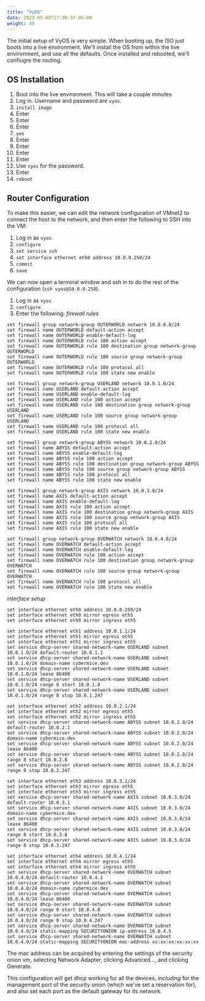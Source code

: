 ```yaml
---
title: "VyOS"
date: 2023-05-08T17:30:37-05:00
weight: 40
---
```


The initial setup of VyOS is very simple. When booting up, the ISO just boots into a live environment. We'll install the OS from within the live environment, and use all the defaults. Once installed and rebooted, we'll confiugre the routing.

## OS Installation

1. Boot into the live environment. This will take a couple minutes
2. Log in. Username and password are `vyos`.
3. `install image`
4. Enter
5. Enter
6. Enter
7. `yes`
8. Enter
9. Enter
10. Enter
11. Enter
12. Use `vyos` for the password.
13. Enter
14. `reboot`

## Router Configuration

To make this easier, we can edit the network configuration of VMnet2 to connect the host to the network, and then enter the following to SSH into the VM:

1. Log in as `vyos`
2. `configure`
3. `set service ssh`
4. `set interface ethernet eth0 address 10.0.0.250/24`
5. `commit`
6. `save`

We can now open a terminal window and ssh in to do the rest of the configuration (`ssh vyos@10.0.0.250`).

1. Log in as `vyos`
2. `configure`
3. Enter the following:
*firewall rules*
```
set firewall group network-group OUTERWORLD network 10.0.0.0/24
set firewall name OUTERWORLD default-action accept
set firewall name OUTERWORLD enable-default-log
set firewall name OUTERWORLD rule 100 action accept
set firewall name OUTERWORLD rule 100 destination group network-group OUTERWORLD
set firewall name OUTERWORLD rule 100 source group network-group OUTERWORLD
set firewall name OUTERWORLD rule 100 protocol all
set firewall name OUTERWORLD rule 100 state new enable

set firewall group network-group USERLAND network 10.0.1.0/24
set firewall name USERLAND default-action accept
set firewall name USERLAND enable-default-log
set firewall name USERLAND rule 100 action accept
set firewall name USERLAND rule 100 destination group network-group USERLAND
set firewall name USERLAND rule 100 source group network-group USERLAND
set firewall name USERLAND rule 100 protocol all
set firewall name USERLAND rule 100 state new enable

set firewall group network-group ABYSS network 10.0.2.0/24
set firewall name ABYSS default-action accept
set firewall name ABYSS enable-default-log
set firewall name ABYSS rule 100 action accept
set firewall name ABYSS rule 100 destination group network-group ABYSS
set firewall name ABYSS rule 100 source group network-group ABYSS
set firewall name ABYSS rule 100 protocol all
set firewall name ABYSS rule 100 state new enable

set firewall group network-group AXIS network 10.0.3.0/24
set firewall name AXIS default-action accept
set firewall name AXIS enable-default-log
set firewall name AXIS rule 100 action accept
set firewall name AXIS rule 100 destination group network-group AXIS
set firewall name AXIS rule 100 source group network-group AXIS
set firewall name AXIS rule 100 protocol all
set firewall name AXIS rule 100 state new enable

set firewall group network-group OVERWATCH network 10.0.4.0/24
set firewall name OVERWATCH default-action accept
set firewall name OVERWATCH enable-default-log
set firewall name OVERWATCH rule 100 action accept
set firewall name OVERWATCH rule 100 destination group network-group OVERWATCH
set firewall name OVERWATCH rule 100 source group network-group OVERWATCH
set firewall name OVERWATCH rule 100 protocol all
set firewall name OVERWATCH rule 100 state new enable
```

*interface setup*
```
set interface ethernet eth0 address 10.0.0.250/24
set interface ethernet eth0 mirror egress eth5
set interface ethernet eth0 mirror ingress eth5

set interface ethernet eth1 address 10.0.1.1/24
set interface ethernet eth1 mirror egress eth5
set interface ethernet eth1 mirror ingress eth5
set service dhcp-server shared-network-name USERLAND subnet 10.0.1.0/24 default-router 10.0.1.1
set service dhcp-server shared-network-name USERLAND subnet 10.0.1.0/24 domain-name cybermice.dev
set service dhcp-server shared-network-name USERLAND subnet 10.0.1.0/24 lease 86400
set service dhcp-server shared-network-name USERLAND subnet 10.0.1.0/24 range 0 start 10.0.1.8
set service dhcp-server shared-network-name USERLAND subnet 10.0.1.0/24 range 0 stop 10.0.1.247

set interface ethernet eth2 address 10.0.2.1/24
set interface ethernet eth2 mirror egress eth5
set interface ethernet eth2 mirror ingress eth5
set service dhcp-server shared-network-name ABYSS subnet 10.0.2.0/24 default-router 10.0.2.1
set service dhcp-server shared-network-name ABYSS subnet 10.0.2.0/24 domain-name cybermice.dev
set service dhcp-server shared-network-name ABYSS subnet 10.0.2.0/24 lease 86400
set service dhcp-server shared-network-name ABYSS subnet 10.0.2.0/24 range 0 start 10.0.2.8
set service dhcp-server shared-network-name ABYSS subnet 10.0.2.0/24 range 0 stop 10.0.2.247

set interface ethernet eth3 address 10.0.3.1/24
set interface ethernet eth3 mirror egress eth5
set interface ethernet eth3 mirror ingress eth5
set service dhcp-server shared-network-name AXIS subnet 10.0.3.0/24 default-router 10.0.3.1
set service dhcp-server shared-network-name AXIS subnet 10.0.3.0/24 domain-name cybermice.dev
set service dhcp-server shared-network-name AXIS subnet 10.0.3.0/24 lease 86400
set service dhcp-server shared-network-name AXIS subnet 10.0.3.0/24 range 0 start 10.0.3.8
set service dhcp-server shared-network-name AXIS subnet 10.0.3.0/24 range 0 stop 10.0.3.247

set interface ethernet eth4 address 10.0.4.1/24
set interface ethernet eth4 mirror egress eth5
set interface ethernet eth4 mirror ingress eth5
set service dhcp-server shared-network-name OVERWATCH subnet 10.0.4.0/24 default-router 10.0.4.1
set service dhcp-server shared-network-name OVERWATCH subnet 10.0.4.0/24 domain-name cybermice.dev
set service dhcp-server shared-network-name OVERWATCH subnet 10.0.4.0/24 lease 86400
set service dhcp-server shared-network-name OVERWATCH subnet 10.0.4.0/24 range 0 start 10.0.4.8
set service dhcp-server shared-network-name OVERWATCH subnet 10.0.4.0/24 range 0 stop 10.0.4.247
set service dhcp-server shared-network-name OVERWATCH subnet 10.0.4.0/24 static-mapping SECURITYONION ip-address 10.0.4.5
set service dhcp-server shared-network-name OVERWATCH subnet 10.0.4.0/24 static-mapping SECURITYONION mac-address xx:xx:xx:xx:xx:xx
```
The mac address can be acquired by entering the settings of the security onion vm, selecting Network Adapter, clicking Advanced..., and clicking Generate.

This configuration will get dhcp working for all the devices, *including* for the management port of the security onion (which we've set a reservation for), and also set each port as the default gateway for its network.